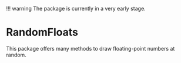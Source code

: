 !!! warning 
    The package is currently in a very early stage.
	

# RandomFloats

This package offers many methods to draw floating-point numbers at random.
